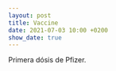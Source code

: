 ```yaml
---
layout: post
title: Vaccine
date: 2021-07-03 10:00 +0200
show_date: true
---
```


Primera dósis de Pfizer.
